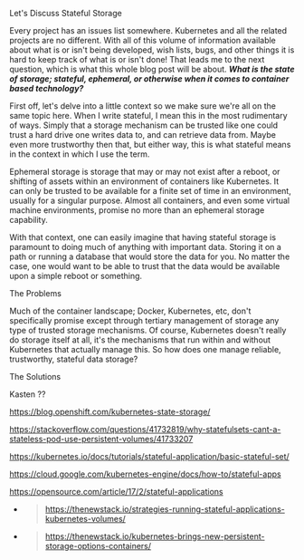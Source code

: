 Let's Discuss Stateful Storage

Every project has an issues list somewhere. Kubernetes and all the related projects are no different. With all of this volume of information available about what is or isn't being developed, wish lists, bugs, and other things it is hard to keep track of what is or isn't done! That leads me to the next question, which is what this whole blog post will be about. ***What is the state of storage; stateful, ephemeral, or otherwise when it comes to container based technology?***

First off, let's delve into a little context so we make sure we're all on the same topic here. When I write stateful, I mean this in the most rudimentary of ways. Simply that a storage mechanism can be trusted like one could trust a hard drive one writes data to, and can retrieve data from. Maybe even more trustworthy then that, but either way, this is what stateful means in the context in which I use the term.

Ephemeral storage is storage that may or may not exist after a reboot, or shifting of assets within an environment of containers like Kubernetes. It can only be trusted to be available for a finite set of time in an environment, usually for a singular purpose. Almost all containers, and even some virtual machine environments, promise no more than an ephemeral storage capability.

With that context, one can easily imagine that having stateful storage is paramount to doing much of anything with important data. Storing it on a path or running a database that would store the data for you. No matter the case, one would want to be able to trust that the data would be available upon a simple reboot or something.

The Problems

Much of the container landscape; Docker, Kubernetes, etc, don't specifically promise except through tertiary management of storage any type of trusted storage mechanisms. Of course, Kubernetes doesn't really do storage itself at all, it's the mechanisms that run within and without Kubernetes that actually manage this. So how does one manage reliable, trustworthy, stateful data storage?

The Solutions

Kasten ??

https://blog.openshift.com/kubernetes-state-storage/

https://stackoverflow.com/questions/41732819/why-statefulsets-cant-a-stateless-pod-use-persistent-volumes/41733207

https://kubernetes.io/docs/tutorials/stateful-application/basic-stateful-set/

https://cloud.google.com/kubernetes-engine/docs/how-to/stateful-apps

https://opensource.com/article/17/2/stateful-applications

- > https://thenewstack.io/strategies-running-stateful-applications-kubernetes-volumes/
- > https://thenewstack.io/kubernetes-brings-new-persistent-storage-options-containers/